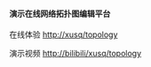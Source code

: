 #### 演示在线网络拓扑图编辑平台
在线体验 [http://xusq/topology](http://1.94.14.173/)

演示视频 [http://bilibili/xusq/topology](https://www.bilibili.com/video/BV1Dm4y1G7Md/?spm_id_from=333.999.0.0)
